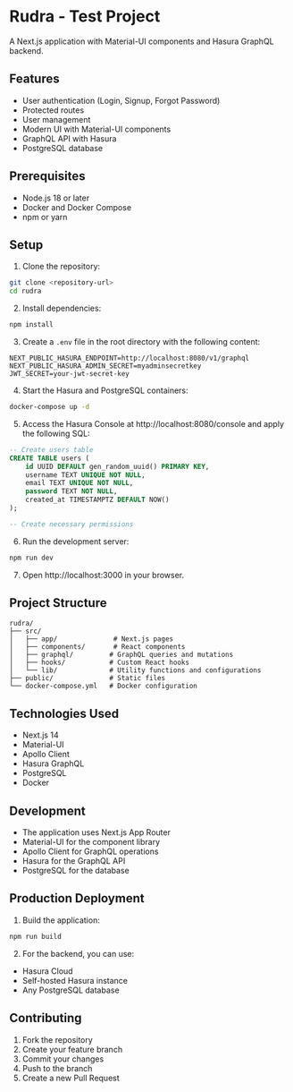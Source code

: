 # Rudra - Test Project

A Next.js application with Material-UI components and Hasura GraphQL backend.

## Features

- User authentication (Login, Signup, Forgot Password)
- Protected routes
- User management
- Modern UI with Material-UI components
- GraphQL API with Hasura
- PostgreSQL database

## Prerequisites

- Node.js 18 or later
- Docker and Docker Compose
- npm or yarn

## Setup

1. Clone the repository:
```bash
git clone <repository-url>
cd rudra
```

2. Install dependencies:
```bash
npm install
```

3. Create a `.env` file in the root directory with the following content:
```env
NEXT_PUBLIC_HASURA_ENDPOINT=http://localhost:8080/v1/graphql
NEXT_PUBLIC_HASURA_ADMIN_SECRET=myadminsecretkey
JWT_SECRET=your-jwt-secret-key
```

4. Start the Hasura and PostgreSQL containers:
```bash
docker-compose up -d
```

5. Access the Hasura Console at http://localhost:8080/console and apply the following SQL:
```sql
-- Create users table
CREATE TABLE users (
    id UUID DEFAULT gen_random_uuid() PRIMARY KEY,
    username TEXT UNIQUE NOT NULL,
    email TEXT UNIQUE NOT NULL,
    password TEXT NOT NULL,
    created_at TIMESTAMPTZ DEFAULT NOW()
);

-- Create necessary permissions
```

6. Run the development server:
```bash
npm run dev
```

7. Open http://localhost:3000 in your browser.

## Project Structure

```
rudra/
├── src/
│   ├── app/              # Next.js pages
│   ├── components/       # React components
│   ├── graphql/         # GraphQL queries and mutations
│   ├── hooks/           # Custom React hooks
│   └── lib/             # Utility functions and configurations
├── public/              # Static files
└── docker-compose.yml   # Docker configuration
```

## Technologies Used

- Next.js 14
- Material-UI
- Apollo Client
- Hasura GraphQL
- PostgreSQL
- Docker

## Development

- The application uses Next.js App Router
- Material-UI for the component library
- Apollo Client for GraphQL operations
- Hasura for the GraphQL API
- PostgreSQL for the database

## Production Deployment

1. Build the application:
```bash
npm run build
```

2. For the backend, you can use:
- Hasura Cloud
- Self-hosted Hasura instance
- Any PostgreSQL database

## Contributing

1. Fork the repository
2. Create your feature branch
3. Commit your changes
4. Push to the branch
5. Create a new Pull Request
